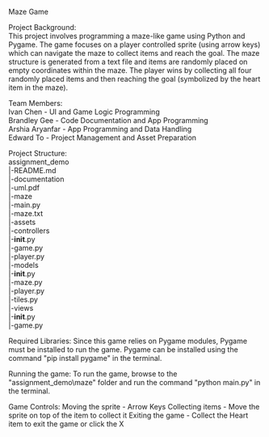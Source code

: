 Maze Game

Project Background:                                                                                   
This project involves programming a maze-like game using Python and Pygame. The game focuses on
a player controlled sprite (using arrow keys) which can navigate the maze to collect items and 
reach the goal. The maze structure is generated from a text file and items are randomly placed 
on empty coordinates within the maze. The player wins by collecting all four randomly placed items
and then reaching the goal (symbolized by the heart item in the maze).


Team Members:                                                                       
Ivan Chen       - UI and Game Logic Programming                                                       
Brandley Gee    - Code Documentation and App Programming                                            
Arshia Aryanfar - App Programming and Data Handling                                                      
Edward To       - Project Management and Asset Preparation                                              

Project Structure:                                                                                   
assignment_demo                                                                                         
|-README.md                                                                                        
|-documentation                                                                                         
   |-uml.pdf                                                                                            
|-maze                                                                                                    
   |-main.py                                                                                               
   |-maze.txt                                                                                             
   |-assets                                                                                              
   |-controllers                                                                                        
      |-__init__.py                                                                                  
      |-game.py                                                                                          
      |-player.py                                                                                    
   |-models                                                                                           
      |-__init__.py                                                                                 
      |-maze.py                                                                                       
      |-player.py                                                                                   
      |-tiles.py                                                                                     
   |-views                                                                                            
      |-__init__.py                                                                                   
      |-game.py                                                                                   


Required Libraries:
Since this game relies on Pygame modules, Pygame must be installed to run the game. Pygame can be
installed using the command "pip install pygame" in the terminal.


Running the game:
To run the game, browse to the "assignment_demo\maze" folder and run the command "python main.py"
in the terminal.


Game Controls:
Moving the sprite - Arrow Keys
Collecting items  - Move the sprite on top of the item to collect it
Exiting the game  - Collect the Heart item to exit the game or click the X





